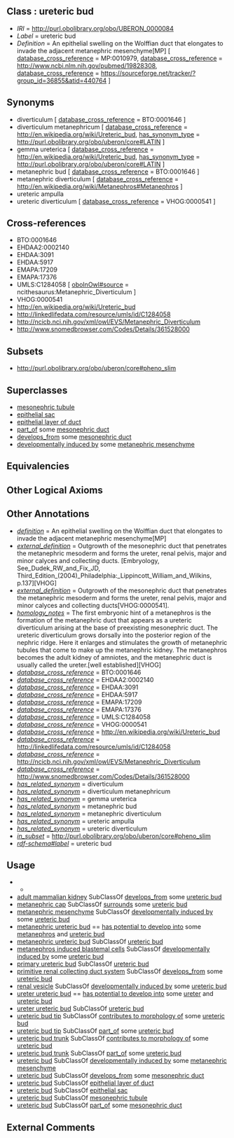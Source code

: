 
## Class : ureteric bud

 * *IRI* = http://purl.obolibrary.org/obo/UBERON_0000084
 * *Label* = ureteric bud
 * *Definition* = An epithelial swelling on the Wolffian duct that elongates to invade the adjacent metanephric mesenchyme[MP] [ [database_cross_reference](../../ef/oboInOwl#hasDbXref.md) = MP:0010979, [database_cross_reference](../../ef/oboInOwl#hasDbXref.md) = http://www.ncbi.nlm.nih.gov/pubmed/19828308, [database_cross_reference](../../ef/oboInOwl#hasDbXref.md) = https://sourceforge.net/tracker/?group_id=36855&atid=440764 ]

## Synonyms

 * diverticulum [ [database_cross_reference](../../ef/oboInOwl#hasDbXref.md) = BTO:0001646 ]
 * diverticulum metanephricum [ [database_cross_reference](../../ef/oboInOwl#hasDbXref.md) = http://en.wikipedia.org/wiki/Ureteric_bud, [has_synonym_type](../../pe/oboInOwl#hasSynonymType.md) = http://purl.obolibrary.org/obo/uberon/core#LATIN ]
 * gemma ureterica [ [database_cross_reference](../../ef/oboInOwl#hasDbXref.md) = http://en.wikipedia.org/wiki/Ureteric_bud, [has_synonym_type](../../pe/oboInOwl#hasSynonymType.md) = http://purl.obolibrary.org/obo/uberon/core#LATIN ]
 * metanephric bud [ [database_cross_reference](../../ef/oboInOwl#hasDbXref.md) = BTO:0001646 ]
 * metanephric diverticulum [ [database_cross_reference](../../ef/oboInOwl#hasDbXref.md) = http://en.wikipedia.org/wiki/Metanephros#Metanephros ]
 * ureteric ampulla
 * ureteric diverticulum [ [database_cross_reference](../../ef/oboInOwl#hasDbXref.md) = VHOG:0000541 ]

## Cross-references

 * BTO:0001646
 * EHDAA2:0002140
 * EHDAA:3091
 * EHDAA:5917
 * EMAPA:17209
 * EMAPA:17376
 * UMLS:C1284058 [ [oboInOwl#source](../../ce/oboInOwl#source.md) = ncithesaurus:Metanephric_Diverticulum ]
 * VHOG:0000541
 * http://en.wikipedia.org/wiki/Ureteric_bud
 * http://linkedlifedata.com/resource/umls/id/C1284058
 * http://ncicb.nci.nih.gov/xml/owl/EVS/Metanephric_Diverticulum
 * http://www.snomedbrowser.com/Codes/Details/361528000

## Subsets

 * http://purl.obolibrary.org/obo/uberon/core#pheno_slim

## Superclasses

 * [mesonephric tubule](../../UBERON/83/UBERON_0000083.md)
 * [epithelial sac](../../UBERON/99/UBERON_0007499.md)
 * [epithelial layer of duct](../../UBERON/69/UBERON_0034969.md)
 * [part_of](../../BFO/50/BFO_0000050.md) some [mesonephric duct](../../UBERON/74/UBERON_0003074.md)
 * [develops_from](../../RO/02/RO_0002202.md) some [mesonephric duct](../../UBERON/74/UBERON_0003074.md)
 * [developmentally induced by](../../RO/56/RO_0002256.md) some [metanephric mesenchyme](../../UBERON/20/UBERON_0003220.md)

## Equivalencies


## Other Logical Axioms


## Other Annotations

 * *[definition](../../IAO/15/IAO_0000115.md)* = An epithelial swelling on the Wolffian duct that elongates to invade the adjacent metanephric mesenchyme[MP]
 * *[external_definition](../../UBPROP/01/UBPROP_0000001.md)* = Outgrowth of the mesonephric duct that penetrates the metanephric mesoderm and forms the ureter, renal pelvis, major and minor calyces and collecting ducts. [Embryology, See_Dudek_RW_and_Fix_JD, Third_Edition_(2004)_Philadelphia:_Lippincott_William_and_Wilkins, p.137][VHOG]
 * *[external_definition](../../UBPROP/01/UBPROP_0000001.md)* = Outgrowth of the mesonephric duct that penetrates the metanephric mesoderm and forms the ureter, renal pelvis, major and minor calyces and collecting ducts[VHOG:0000541].
 * *[homology_notes](../../UBPROP/03/UBPROP_0000003.md)* = The first embryonic hint of a metanephros is the formation of the metanephric duct that appears as a ureteric diverticulum arising at the base of preexisting mesonephric duct. The ureteric diverticulum grows dorsally into the posterior region of the nephric ridge. Here it enlarges and stimulates the growth of metanephric tubules that come to make up the metanephric kidney. The metanephros becomes the adult kidney of amniotes, and the metanephric duct is usually called the ureter.[well established][VHOG]
 * *[database_cross_reference](../../ef/oboInOwl#hasDbXref.md)* = BTO:0001646
 * *[database_cross_reference](../../ef/oboInOwl#hasDbXref.md)* = EHDAA2:0002140
 * *[database_cross_reference](../../ef/oboInOwl#hasDbXref.md)* = EHDAA:3091
 * *[database_cross_reference](../../ef/oboInOwl#hasDbXref.md)* = EHDAA:5917
 * *[database_cross_reference](../../ef/oboInOwl#hasDbXref.md)* = EMAPA:17209
 * *[database_cross_reference](../../ef/oboInOwl#hasDbXref.md)* = EMAPA:17376
 * *[database_cross_reference](../../ef/oboInOwl#hasDbXref.md)* = UMLS:C1284058
 * *[database_cross_reference](../../ef/oboInOwl#hasDbXref.md)* = VHOG:0000541
 * *[database_cross_reference](../../ef/oboInOwl#hasDbXref.md)* = http://en.wikipedia.org/wiki/Ureteric_bud
 * *[database_cross_reference](../../ef/oboInOwl#hasDbXref.md)* = http://linkedlifedata.com/resource/umls/id/C1284058
 * *[database_cross_reference](../../ef/oboInOwl#hasDbXref.md)* = http://ncicb.nci.nih.gov/xml/owl/EVS/Metanephric_Diverticulum
 * *[database_cross_reference](../../ef/oboInOwl#hasDbXref.md)* = http://www.snomedbrowser.com/Codes/Details/361528000
 * *[has_related_synonym](../../ym/oboInOwl#hasRelatedSynonym.md)* = diverticulum
 * *[has_related_synonym](../../ym/oboInOwl#hasRelatedSynonym.md)* = diverticulum metanephricum
 * *[has_related_synonym](../../ym/oboInOwl#hasRelatedSynonym.md)* = gemma ureterica
 * *[has_related_synonym](../../ym/oboInOwl#hasRelatedSynonym.md)* = metanephric bud
 * *[has_related_synonym](../../ym/oboInOwl#hasRelatedSynonym.md)* = metanephric diverticulum
 * *[has_related_synonym](../../ym/oboInOwl#hasRelatedSynonym.md)* = ureteric ampulla
 * *[has_related_synonym](../../ym/oboInOwl#hasRelatedSynonym.md)* = ureteric diverticulum
 * *[in_subset](../../et/oboInOwl#inSubset.md)* = http://purl.obolibrary.org/obo/uberon/core#pheno_slim
 * *[rdf-schema#label](../../el/rdf-schema#label.md)* = ureteric bud

## Usage

 * -
 * [adult mammalian kidney](../../UBERON/82/UBERON_0000082.md) SubClassOf [develops_from](../../RO/02/RO_0002202.md) some [ureteric bud](../../UBERON/84/UBERON_0000084.md)
 * [metanephric cap](../../UBERON/07/UBERON_0005107.md) SubClassOf [surrounds](../../RO/21/RO_0002221.md) some [ureteric bud](../../UBERON/84/UBERON_0000084.md)
 * [metanephric mesenchyme](../../UBERON/20/UBERON_0003220.md) SubClassOf [developmentally induced by](../../RO/56/RO_0002256.md) some [ureteric bud](../../UBERON/84/UBERON_0000084.md)
 * [metanephric ureteric bud](../../UBERON/80/UBERON_0005080.md) == [has potential to develop into](../../RO/87/RO_0002387.md) some [metanephros](../../UBERON/81/UBERON_0000081.md) and [ureteric bud](../../UBERON/84/UBERON_0000084.md)
 * [metanephric ureteric bud](../../UBERON/80/UBERON_0005080.md) SubClassOf [ureteric bud](../../UBERON/84/UBERON_0000084.md)
 * [metanephros induced blastemal cells](../../UBERON/31/UBERON_0010531.md) SubClassOf [developmentally induced by](../../RO/56/RO_0002256.md) some [ureteric bud](../../UBERON/84/UBERON_0000084.md)
 * [primary ureteric bud](../../UBERON/12/UBERON_0005312.md) SubClassOf [ureteric bud](../../UBERON/84/UBERON_0000084.md)
 * [primitive renal collecting duct system](../../UBERON/06/UBERON_0014706.md) SubClassOf [develops_from](../../RO/02/RO_0002202.md) some [ureteric bud](../../UBERON/84/UBERON_0000084.md)
 * [renal vesicle](../../UBERON/09/UBERON_0004209.md) SubClassOf [developmentally induced by](../../RO/56/RO_0002256.md) some [ureteric bud](../../UBERON/84/UBERON_0000084.md)
 * [ureter ureteric bud](../../UBERON/81/UBERON_0005081.md) == [has potential to develop into](../../RO/87/RO_0002387.md) some [ureter](../../UBERON/56/UBERON_0000056.md) and [ureteric bud](../../UBERON/84/UBERON_0000084.md)
 * [ureter ureteric bud](../../UBERON/81/UBERON_0005081.md) SubClassOf [ureteric bud](../../UBERON/84/UBERON_0000084.md)
 * [ureteric bud tip](../../UBERON/64/UBERON_0006364.md) SubClassOf [contributes to morphology of](../../RO/33/RO_0002433.md) some [ureteric bud](../../UBERON/84/UBERON_0000084.md)
 * [ureteric bud tip](../../UBERON/64/UBERON_0006364.md) SubClassOf [part_of](../../BFO/50/BFO_0000050.md) some [ureteric bud](../../UBERON/84/UBERON_0000084.md)
 * [ureteric bud trunk](../../UBERON/38/UBERON_0012238.md) SubClassOf [contributes to morphology of](../../RO/33/RO_0002433.md) some [ureteric bud](../../UBERON/84/UBERON_0000084.md)
 * [ureteric bud trunk](../../UBERON/38/UBERON_0012238.md) SubClassOf [part_of](../../BFO/50/BFO_0000050.md) some [ureteric bud](../../UBERON/84/UBERON_0000084.md)
 * [ureteric bud](../../UBERON/84/UBERON_0000084.md) SubClassOf [developmentally induced by](../../RO/56/RO_0002256.md) some [metanephric mesenchyme](../../UBERON/20/UBERON_0003220.md)
 * [ureteric bud](../../UBERON/84/UBERON_0000084.md) SubClassOf [develops_from](../../RO/02/RO_0002202.md) some [mesonephric duct](../../UBERON/74/UBERON_0003074.md)
 * [ureteric bud](../../UBERON/84/UBERON_0000084.md) SubClassOf [epithelial layer of duct](../../UBERON/69/UBERON_0034969.md)
 * [ureteric bud](../../UBERON/84/UBERON_0000084.md) SubClassOf [epithelial sac](../../UBERON/99/UBERON_0007499.md)
 * [ureteric bud](../../UBERON/84/UBERON_0000084.md) SubClassOf [mesonephric tubule](../../UBERON/83/UBERON_0000083.md)
 * [ureteric bud](../../UBERON/84/UBERON_0000084.md) SubClassOf [part_of](../../BFO/50/BFO_0000050.md) some [mesonephric duct](../../UBERON/74/UBERON_0003074.md)

## External Comments

